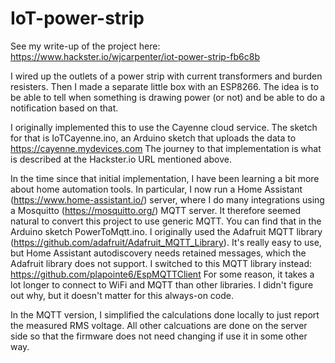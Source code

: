 # IoT-power-strip
See my write-up of the project here: https://www.hackster.io/wjcarpenter/iot-power-strip-fb6c8b

I wired up the outlets of a power strip with current transformers and burden resisters. 
Then I made a separate little box with an ESP8266. 
The idea is to be able to tell when something is drawing power (or not) and be able to do a notification based on that.

I originally implemented this to use the Cayenne cloud service. 
The sketch for that is IoTCayenne.ino, an Arduino sketch that uploads the data to https://cayenne.mydevices.com
The journey to that implementation is what is described at the Hackster.io URL mentioned above.

In the time since that initial implementation, I have been learning a bit more about home automation tools.
In particular, I now run a Home Assistant (https://www.home-assistant.io/) server,
where I do many integrations using a Mosquitto (https://mosquitto.org/) MQTT server.
It therefore seemed natural to convert this project to use generic MQTT.
You can find that in the Arduino sketch PowerToMqtt.ino.
I originally used the Adafruit MQTT library (https://github.com/adafruit/Adafruit_MQTT_Library).
It's really easy to use, but Home Assistant autodiscovery needs retained messages,
which the Adafruit library does not support.
I switched to this MQTT library instead: https://github.com/plapointe6/EspMQTTClient
For some reason, it takes a lot longer to connect to WiFi and MQTT than other libraries.
I didn't figure out why, but it doesn't matter for this always-on code.

In the MQTT version, 
I simplified the calculations done locally to just report the measured RMS voltage.
All other calcuations are done on the server side so that the firmware does not need changing if use it in some other way.
